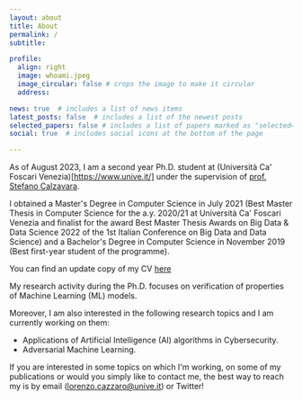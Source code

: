 ```yaml
---
layout: about
title: About
permalink: /
subtitle:

profile:
  align: right
  image: whoami.jpeg
  image_circular: false # crops the image to make it circular
  address:

news: true  # includes a list of news items
latest_posts: false  # includes a list of the newest posts
selected_papers: false # includes a list of papers marked as "selected={true}"
social: true  # includes social icons at the bottom of the page

---
```


As of August 2023, I am a second year Ph.D. student at (Università Ca' Foscari Venezia)[https://www.unive.it/] under the supervision of [prof. Stefano Calzavara](https://www.dais.unive.it/~calzavara/).

I obtained a Master's Degree in Computer Science in July 2021 (Best Master Thesis in Computer Science for the a.y. 2020/21 at Università Ca' Foscari Venezia and finalist for the award Best Master Thesis Awards on Big Data & Data Science 2022 of the 1st Italian Conference on Big Data and Data Science) and a Bachelor's Degree in Computer Science in November 2019 (Best first-year student of the programme).

You can find an update copy of my CV [here](https://lorenzocazzaro.github.io/cv/resume_cazzaro.pdf)

My research activity during the Ph.D. focuses on verification of properties of Machine Learning (ML) models. 

Moreover, I am also interested in the following research topics and I am currently working on them:

- Applications of Artificial Intelligence (AI) algorithms in Cybersecurity.
- Adversarial Machine Learning.

If you are interested in some topics on which I'm working, on some of my publications or would you simply like to contact me, the best way to reach my is by email (lorenzo.cazzaro@unive.it) or Twitter!


